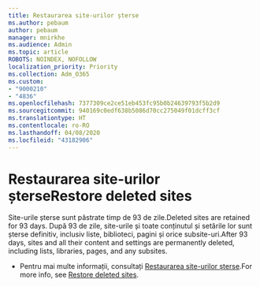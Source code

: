 ```yaml
---
title: Restaurarea site-urilor șterse
ms.author: pebaum
author: pebaum
manager: mnirkhe
ms.audience: Admin
ms.topic: article
ROBOTS: NOINDEX, NOFOLLOW
localization_priority: Priority
ms.collection: Adm_O365
ms.custom:
- "9000210"
- "4836"
ms.openlocfilehash: 7377309ce2ce51eb453fc95b0b24639793f5b2d9
ms.sourcegitcommit: 940169c0edf638b5086d70cc275049f01dcff3cf
ms.translationtype: HT
ms.contentlocale: ro-RO
ms.lasthandoff: 04/08/2020
ms.locfileid: "43182906"
---
```

# <a name="restore-deleted-sites"></a><span data-ttu-id="70287-102">Restaurarea site-urilor șterse</span><span class="sxs-lookup"><span data-stu-id="70287-102">Restore deleted sites</span></span>

<span data-ttu-id="70287-103">Site-urile șterse sunt păstrate timp de 93 de zile.</span><span class="sxs-lookup"><span data-stu-id="70287-103">Deleted sites are retained for 93 days.</span></span> <span data-ttu-id="70287-104">După 93 de zile, site-urile și toate conținutul și setările lor sunt șterse definitiv, inclusiv liste, biblioteci, pagini și orice subsite-uri.</span><span class="sxs-lookup"><span data-stu-id="70287-104">After 93 days, sites and all their content and settings are permanently deleted, including lists, libraries, pages, and any subsites.</span></span>

- <span data-ttu-id="70287-105">Pentru mai multe informații, consultați [Restaurarea site-urilor șterse](https://docs.microsoft.com/sharepoint/restore-deleted-site-collection).</span><span class="sxs-lookup"><span data-stu-id="70287-105">For more info, see [Restore deleted sites](https://docs.microsoft.com/sharepoint/restore-deleted-site-collection).</span></span>
